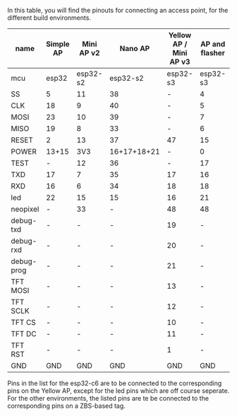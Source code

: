 In this table, you will find the pinouts for connecting an access point, for the different build environments.

| name | Simple AP | Mini AP v2 | Nano AP | Yellow AP / Mini AP v3| AP and flasher | ESP32-C6 |
| ---- | --------- | ------- | ------- | --------- | -------------- | ---------|
| mcu | esp32 | esp32-s2 | esp32-s2 | esp32-s3 | esp32-s3 | |
| SS   | 5  | 11 | 38 | - | 4 | - |
| CLK  | 18 | 9  | 40 | - | 5 | - |
| MOSI | 23 | 10 | 39 | - | 7 | - |
| MISO | 19 | 8 | 33 | - | 6 | - |
| RESET| 2  | 13 | 37 | 47 | 15 | EN |
| POWER| 13+15 | 3V3 | 16+17+18+21 | -| 0 | - |
| TEST | -  | 12 | 36 | - | 17 | - |
| TXD  | 17 | 7 | 35 | 17 | 16 | 2 |
| RXD  | 16 | 6 | 34 | 18 | 18 | 3 |
| led  | 22 | 15 | 15 | 16 | 21 | 22, 23 |
| neopixel | - | 33 | - | 48 | 48 | - |
| debug-txd | -| -  | - | 19 | - | 16 |
| debug-rxd | -| -  | - | 20 | - | 17 |
| debug-prog | -| -  | - | 21 | - | 9 |
| TFT MOSI | - | - | - | 13 | - | - |
| TFT SCLK | - | - | - | 12 | - | - |
| TFT CS | - | - | - | 10 | - | - |
| TFT DC | - | - | - | 11 | - | - |
| TFT RST | - | - | - | 1 | - | - |
| GND | GND | GND | GND | GND | GND | GND |

Pins in the list for the esp32-c6 are to be connected to the corresponding pins on the Yellow AP, except for the led pins which are off course seperate.
For the other environments, the listed pins are te be connected to the corresponding pins on a ZBS-based tag.